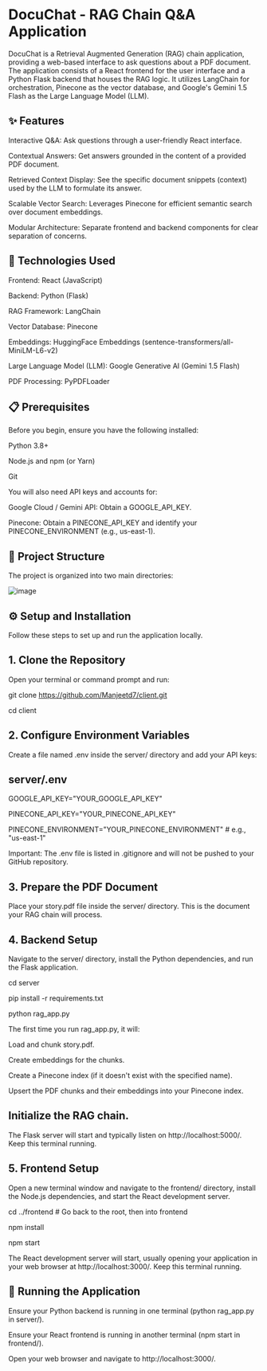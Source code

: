 # DocuChat - RAG Chain Q&A Application

DocuChat is a Retrieval Augmented Generation (RAG) chain application, providing a web-based interface to ask questions about a PDF document. The application consists of a React frontend for the user interface and a Python Flask backend that houses the RAG logic. It utilizes LangChain for orchestration, Pinecone as the vector database, and Google's Gemini 1.5 Flash as the Large Language Model (LLM).

## ✨ Features
Interactive Q&A: Ask questions through a user-friendly React interface.

Contextual Answers: Get answers grounded in the content of a provided PDF document.

Retrieved Context Display: See the specific document snippets (context) used by the LLM to formulate its answer.

Scalable Vector Search: Leverages Pinecone for efficient semantic search over document embeddings.

Modular Architecture: Separate frontend and backend components for clear separation of concerns.

## 🚀 Technologies Used
Frontend: React (JavaScript)

Backend: Python (Flask)

RAG Framework: LangChain

Vector Database: Pinecone

Embeddings: HuggingFace Embeddings (sentence-transformers/all-MiniLM-L6-v2)

Large Language Model (LLM): Google Generative AI (Gemini 1.5 Flash)

PDF Processing: PyPDFLoader

## 📋 Prerequisites
Before you begin, ensure you have the following installed:

Python 3.8+

Node.js and npm (or Yarn)

Git

You will also need API keys and accounts for:

Google Cloud / Gemini API: Obtain a GOOGLE_API_KEY.

Pinecone: Obtain a PINECONE_API_KEY and identify your PINECONE_ENVIRONMENT (e.g., us-east-1).

## 📁 Project Structure
The project is organized into two main directories:

![image](https://github.com/user-attachments/assets/d7fb74d0-f11f-4f6a-9fad-41165557cd93)


## ⚙️ Setup and Installation
Follow these steps to set up and run the application locally.

 ## 1. Clone the Repository
Open your terminal or command prompt and run:

git clone https://github.com/Manjeetd7/client.git

cd client

## 2. Configure Environment Variables

Create a file named .env inside the server/ directory and add your API keys:

## server/.env

GOOGLE_API_KEY="YOUR_GOOGLE_API_KEY"

PINECONE_API_KEY="YOUR_PINECONE_API_KEY"

PINECONE_ENVIRONMENT="YOUR_PINECONE_ENVIRONMENT" # e.g., "us-east-1"

Important: The .env file is listed in .gitignore and will not be pushed to your GitHub repository.

## 3. Prepare the PDF Document
Place your story.pdf file inside the server/ directory. This is the document your RAG chain will process.

## 4. Backend Setup
Navigate to the server/ directory, install the Python dependencies, and run the Flask application.

cd server

pip install -r requirements.txt

python rag_app.py

The first time you run rag_app.py, it will:

Load and chunk story.pdf.

Create embeddings for the chunks.

Create a Pinecone index (if it doesn't exist with the specified name).

Upsert the PDF chunks and their embeddings into your Pinecone index.

## Initialize the RAG chain.

The Flask server will start and typically listen on http://localhost:5000/. Keep this terminal running.

## 5. Frontend Setup
Open a new terminal window and navigate to the frontend/ directory, install the Node.js dependencies, and start the React development server.

cd ../frontend # Go back to the root, then into frontend

npm install

npm start

The React development server will start, usually opening your application in your web browser at http://localhost:3000/. Keep this terminal running.

## 🚀 Running the Application
Ensure your Python backend is running in one terminal (python rag_app.py in server/).

Ensure your React frontend is running in another terminal (npm start in frontend/).

Open your web browser and navigate to http://localhost:3000/.
